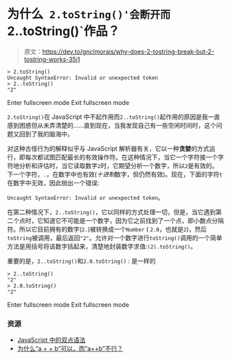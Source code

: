# 为什么` 2.toString()'会断开而` 2..toString()`作品？

> 原文：<https://dev.to/gnclmorais/why-does-2-tostring-break-but-2-tostring-works-35j1>

```
> 2.toString()
Uncaught SyntaxError: Invalid or unexpected token
> 2..toString()
"2" 
```

Enter fullscreen mode Exit fullscreen mode

`2.toString()`在 JavaScript 中不起作用而`2..toString()`起作用的原因是我一直感到困惑但从未弄清楚的……直到现在，当我发现自己有一些空闲时间时，这个问题又回到了我的脑海中。

对这种古怪行为的解释似乎与 JavaScript 解析器有关，它以一种**贪婪**的方式运行，即每次都试图匹配最长的有效操作符。在这种情况下，当它一个字符接一个字符地分析和评估时，当它读取数字`2`时，它期望分析一个数字，所以`2`是有效的。下一个字符，`.`，在数字中也有效(*十进制*数字，但仍然有效)。现在，下面的字符`t`在数字中无效，因此抛出一个错误:

`Uncaught SyntaxError: Invalid or unexpected token`。

在第二种情况下，`2..toString()`，它以同样的方式处理一切，但是，当它遇到第二个点时，它知道它不可能是一个数字，因为它之前找到了一个点，即小数点分隔符。所以它目前拥有的数字(`2.`)被转换成一个`Number` ( `2.0`，也就是`2`)，然后`toString`被调用，最后返回`"2"`。允许对一个数字进行`toString()`调用的一个简单方法是用括号将该数字括起来，清楚地封装数字求值:`(2).toString()`。

重要的是，`2..toString()`和`2.0.toString()` :
是一样的

```
> 2..toString()
"2"
> 2.0.toString()
"2" 
```

Enter fullscreen mode Exit fullscreen mode

### 资源

*   [JavaScript 中的双点语法](https://stackoverflow.com/a/24891388/590525)
*   [为什么“a + + b”可以，而“a++b”不行？](https://stackoverflow.com/a/7491960/590525)